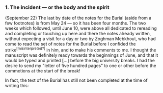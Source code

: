 ### 1. The incident &mdash; or the body and the spirit
(September 22) The last by date of the notes for the Burial (aside from a few footnotes) is from May 24 &mdash; so it has been four months. The two weeks which followed, until June 10, were above all dedicated to rereading and completing or touching up here and there the notes already written, without expecting a visit for a day or two by Zoghman Mebkhout, who had come to read the set of notes for the Burial before I confided the strike<sup>[misinterpreted?]</sup> in him, and to make his comments to me. I thought the manuscript was definitely ready towards the beginnings of June, and that it would be typed and printed [...] before the big university breaks. I had the desire to send my "letter of five hundred pages" to one or other before the commotions at the start of the break!

In fact, the text of the Burial has still not been completed at the time of writing this:
